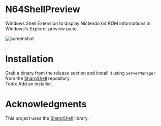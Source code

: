# N64ShellPreview
Windows Shell Extension to display Nintendo 64 ROM informations in Windows's Explorer preview pane.

![screenshot](https://i.imgur.com/0dSjL8E.png)

# Installation
Grab a binary from the release section and install it using `ServerManager` from the [SharpShell](https://github.com/dwmkerr/sharpshell/releases) repository.
<br>Todo: Add an installer.

# Acknowledgments
This project uses the [SharpShell](https://github.com/dwmkerr/sharpshell) library.
